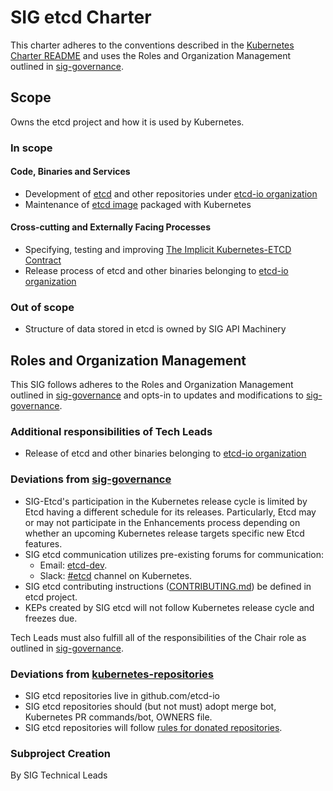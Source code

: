 # SIG etcd Charter

This charter adheres to the conventions described in the [Kubernetes Charter README] and uses
the Roles and Organization Management outlined in [sig-governance].

[Kubernetes Charter README]: https://github.com/kubernetes/community/blob/master/committee-steering/governance/README.md
[sig-governance]: https://github.com/kubernetes/community/blob/master/committee-steering/governance/sig-governance.md

## Scope

Owns the etcd project and how it is used by Kubernetes.

### In scope

#### Code, Binaries and Services

- Development of [etcd] and other repositories under [etcd-io organization]
- Maintenance of [etcd image] packaged with Kubernetes

[etcd]: https://github.com/etcd-io/etcd
[etcd-io organization]: https://github.com/etcd-io
[etcd image]: https://github.com/kubernetes/kubernetes/tree/master/cluster/images/etcd

#### Cross-cutting and Externally Facing Processes

- Specifying, testing and improving [The Implicit Kubernetes-ETCD Contract]
- Release process of etcd and other binaries belonging to [etcd-io organization]

[The Implicit Kubernetes-ETCD Contract]: https://docs.google.com/document/d/1NUZDiJeiIH5vo_FMaTWf0JtrQKCx0kpEaIIuPoj9P6A/edit?usp=sharing

### Out of scope

- Structure of data stored in etcd is owned by SIG API Machinery

## Roles and Organization Management

This SIG follows adheres to the Roles and Organization Management outlined in [sig-governance]
and opts-in to updates and modifications to [sig-governance].

### Additional responsibilities of Tech Leads

- Release of etcd and other binaries belonging to [etcd-io organization]

### Deviations from [sig-governance]

- SIG-Etcd's participation in the Kubernetes release cycle is limited by Etcd having a different schedule for its releases.  Particularly, Etcd may or may not participate in the Enhancements process depending on whether an upcoming Kubernetes release targets specific new Etcd features.
- SIG etcd communication utilizes pre-existing forums for communication:
  - Email: [etcd-dev](https://groups.google.com/forum/?hl=en#!forum/etcd-dev).
  - Slack: [#etcd](https://kubernetes.slack.com/messages/C3HD8ARJ5/details/) channel on Kubernetes.
- SIG etcd contributing instructions ([CONTRIBUTING.md]) be defined in etcd project.
- KEPs created by SIG etcd will not follow Kubernetes release cycle and freezes due.

Tech Leads must also fulfill all of the responsibilities of the Chair role as outlined in [sig-governance].

[CONTRIBUTING.md]: https://github.com/etcd-io/etcd/blob/main/CONTRIBUTING.md

### Deviations from [kubernetes-repositories]

- SIG etcd repositories live in github.com/etcd-io
- SIG etcd repositories should (but not must) adopt merge bot, Kubernetes PR commands/bot, OWNERS file.
- SIG etcd repositories will follow [rules for donated repositories].

[kubernetes-repositories]: https://github.com/kubernetes/community/blob/master/github-management/kubernetes-repositories.md#sig-repositories
[rules for donated repositories]:  https://github.com/kubernetes/community/blob/master/github-management/kubernetes-repositories.md#rules-for-donated-repositories

### Subproject Creation

By SIG Technical Leads
